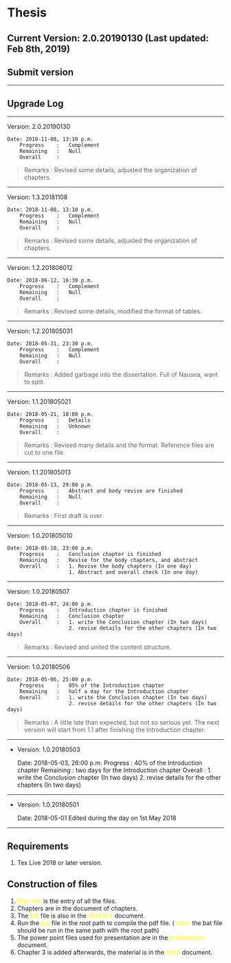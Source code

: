 # Thesis

## Current Version: 2.0.20190130 (Last updated: Feb 8th, 2019)
## Submit version
---

## Upgrade Log
---
 Version: 2.0.20190130

    Date: 2018-11-08, 13:10 p.m.
        Progress    :   Complement
        Remaining   :   Null
        Overall     :
>Remarks : Revised some details, adjusted the organization of chapters.
---
 Version: 1.3.20181108

    Date: 2018-11-08, 13:10 p.m.
        Progress    :   Complement
        Remaining   :   Null
        Overall     :
>Remarks : Revised some details, adjusted the organization of chapters.
---
 Version: 1.2.201806012

    Date: 2018-06-12, 16:30 p.m.
        Progress    :   Complement
        Remaining   :   Null
        Overall     :
>Remarks : Revised some details, modified the format of tables.
---
 Version: 1.2.201805031

    Date: 2018-05-31, 23:30 p.m.
        Progress    :   Complement
        Remaining   :   Null
        Overall     :
>Remarks : Added garbage into the dissertation. Full of Nausea, want to split.
---
 Version: 1.1.201805021

    Date: 2018-05-21, 18:00 p.m.
        Progress    :   Details
        Remaining   :   Unknown
        Overall     :
>Remarks : Revised many details and the format. Reference files are cut to one file.
---
 Version: 1.1.201805013

    Date: 2018-05-13, 29:00 p.m.
        Progress    :   Abstract and body revise are finished
        Remaining   :   Null
        Overall     :
>Remarks : First draft is over.
---
 Version: 1.0.201805010

    Date: 2018-05-10, 23:00 p.m.
        Progress    :   Conclusion chapter is finished
        Remaining   :   Revise for the body chapters, and abstract
        Overall     :   1. Revise the body chapters (In one day)
                        1. Abstract and overall check (In one day)
---
 Version: 1.0.20180507

    Date: 2018-05-07, 24:00 p.m.
        Progress    :   Introduction chapter is finished
        Remaining   :   Conclusion chapter
        Overall     :   1. write the Conclusion chapter (In two days)
                        2. revise details for the other chapters (In two days)
>Remarks : Revised and united the content structure.
---
 Version: 1.0.20180506

    Date: 2018-05-06, 25:00 p.m.
        Progress    :   85% of the Introduction chapter
        Remaining   :   half a day for the Introduction chapter
        Overall     :   1. write the Conclusion chapter (In two days)
                        2. revise details for the other chapters (In two days)
>Remarks : A little late than expected, but not so serious yet. The next version will start from 1.1 after finishing the Introduction chapter.
---

- Version: 1.0.20180503

    Date: 2018-05-03, 26:00 p.m.
        Progress    :   40% of the Introduction chapter
        Remaining   :   two days for the Introduction chapter
        Overall     :   1. write the Conclusion chapter (In two days)
                        2. revise details for the other chapters (In two days)

---

- Version: 1.0.20180501

    Date: 2018-05-01
        Edited during the day on 1st May 2018

---

## Requirements
1. Tex Live 2018 or later version.


## Construction of files
1. <font color = yellow> Main.tex </font> is the entry of all the files.
2. Chapters are in the document of chapters.
3. The <font color = yellow> bib </font> file is also in the <font color = yellow> chapters </font> document.
4. Run the <font color = yellow> bat </font> file in the root path to compile the pdf file. (<font color = yellow> note: </font> the bat file should be run in the same path with the root path)
5. The power point files used for presentation are in the <font color = yellow> presentation </font> document.
6. Chapter 3 is added afterwards, the material is in the <font color = yellow> chp3 </font> document.